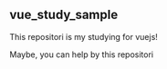 ## vue_study_sample

This repositori is my studying for vuejs!

Maybe, you can help by this repositori 
